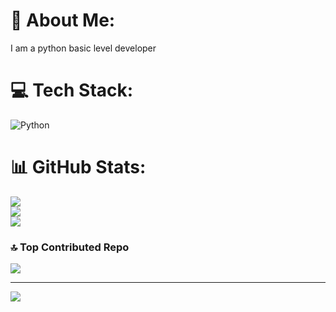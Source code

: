 # 💫 About Me:
I am a python basic level developer


# 💻 Tech Stack:
![Python](https://img.shields.io/badge/python-3670A0?style=for-the-badge&logo=python&logoColor=ffdd54)
# 📊 GitHub Stats:
![](https://github-readme-stats.vercel.app/api?username=triquatradeveloper&theme=dark&hide_border=false&include_all_commits=false&count_private=false)<br/>
![](https://github-readme-streak-stats.herokuapp.com/?user=triquatradeveloper&theme=dark&hide_border=false)<br/>
![](https://github-readme-stats.vercel.app/api/top-langs/?username=triquatradeveloper&theme=dark&hide_border=false&include_all_commits=false&count_private=false&layout=compact)

### 🔝 Top Contributed Repo
![](https://github-contributor-stats.vercel.app/api?username=triquatradeveloper&limit=5&theme=dark&combine_all_yearly_contributions=true)

---
[![](https://visitcount.itsvg.in/api?id=triquatradeveloper&icon=0&color=0)](https://visitcount.itsvg.in)

<!-- Proudly created with GPRM ( https://gprm.itsvg.in ) -->
